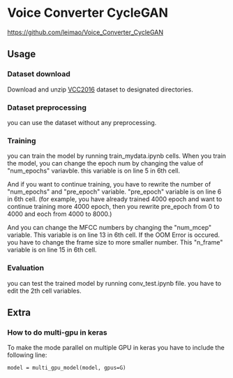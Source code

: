 # Voice Converter CycleGAN

https://github.com/leimao/Voice_Converter_CycleGAN



## Usage


### Dataset download
Download and unzip [VCC2016](https://datashare.is.ed.ac.uk/handle/10283/2211) dataset to designated directories.

### Dataset preprocessing
you can use the dataset without any preprocessing.

### Training
you can train the model by running train_mydata.ipynb cells.
When you train the model, you can change the epoch num by changing the value of "num_epochs" variavble. this variable is on line 5 in 6th cell.

And if you want to continue training, you have to rewrite the number of "num_epochs" and "pre_epoch" variable. "pre_epoch" variable is on line 6 in 6th cell.
(for example, you have already trained 4000 epoch and want to continue training more 4000 epoch, then you rewrite pre_epoch from 0 to 4000 and eoch from 4000 to 8000.)

And you can change the MFCC numbers by changing the "num_mcep" variable. This variable is on line 13 in 6th cell.
If the OOM Error is occured. you have to change the frame size to more smaller number. This "n_frame" variable is on line 15 in 6th cell.

### Evaluation
you can test the trained model by running conv_test.ipynb file.
you have to edit the 2th cell variables.


## Extra

### How to do multi-gpu in keras

To make the mode parallel on multiple GPU in keras you have to include the following line: 

```
model = multi_gpu_model(model, gpus=G)
```

